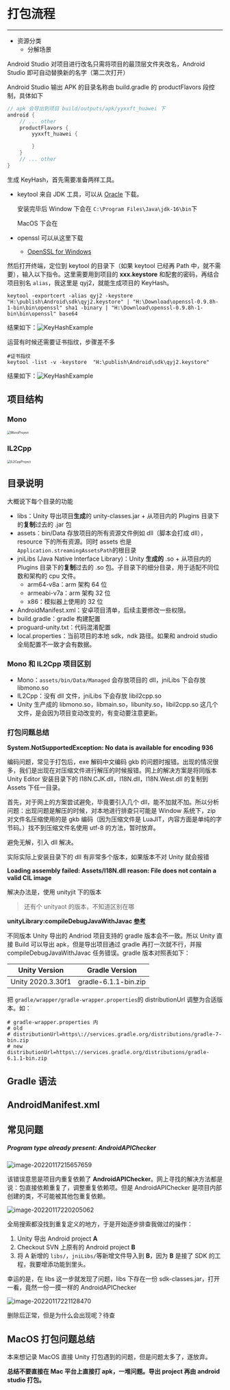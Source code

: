 # 打包流程

---

* 资源分类
  * 分解场景 



Android Studio 对项目进行改名只需将项目的最顶层文件夹改名，Android Studio 即可自动替换新的名字（第二次打开）

Android Studio 输出 APK 的目录名称由 build.gradle 的 productFlavors 段控制，具体如下

``` gradle
// apk 会导出到项目 build/outputs/apk/yyxxft_huawei 下
android {
	// ... other
    productFlavors {
    	yyxxft_huawei {

		}
	}
	// ... other
}
```





生成 KeyHash，首先需要准备两样工具。

* keytool 来自 JDK 工具，可以从  [Oracle](https://www.oracle.com/java/technologies/javase-downloads.html) 下载。

  安装完毕后 Window 下会在 `C:\Program Files\Java\jdk-16\bin`下

  MacOS 下会在 

* openssl 可以从这里下载

  *  [OpenSSL for Windows](http://gnuwin32.sourceforge.net/packages/openssl.htm)

然后打开终端，定位到 keytool 的目录下（如果 keytool 已经再 Path 中，就不需要），输入以下指令。这里需要用到项目的 **xxx.keystore** 和配套的密码，再结合项目别名 `alias`，我这里是 qyj2，就能生成项目的 KeyHash。

``` shell
keytool -exportcert -alias qyj2 -keystore "H:\publish\Android\sdk\qyj2.keystore" | "H:\Download\openssl-0.9.8h-1-bin\bin\openssl" sha1 -binary | "H:\Download\openssl-0.9.8h-1-bin\bin\openssl" base64
```

结果如下：![KeyHashExample](img/KeyHashExample.png)



运营有时候还需要证书指纹，步骤差不多

``` shell
#证书指纹
keytool -list -v -keystore  "H:\publish\Android\sdk\qyj2.keystore"
```

结果如下：![KeyHashExample](https://cdn.jsdelivr.net/gh/Newbility523/PicBed/imgs/FingerPrint.png)

## 项目结构

### Mono

<img src="https://cdn.jsdelivr.net/gh/Newbility523/PicBed/imgs/MonoProject.png" alt="MonoProject" style="zoom:50%;" />

### IL2Cpp

<img src="https://cdn.jsdelivr.net/gh/Newbility523/PicBed/imgs/IL2CppProject.png" alt="IL2CppProject" style="zoom: 50%;" />

## 目录说明

大概说下每个目录的功能

* libs：Unity 导出项目**生成**的 unity-classes.jar + 从项目内的 Plugins 目录下的**复制**过去的 .jar 包
* assets：bin/Data 存放项目的所有资源文件例如 dll（脚本会打成 dll），resource 下的所有资源。同时 assets 也是`Application.streamingAssetsPath`的根目录
* jniLibs (Java Native Interface Library)：Unity **生成的** .so + 从项目内的 Plugins 目录下的**复制**过去的 .so 包。子目录下的细分目录，用于适配不同位数和架构的 cpu 文件。
  * arm64-v8a：arm 架构 64 位
  * armeabi-v7a：arm 架构 32 位
  * x86：模拟器上使用的 32 位
* AndroidManifest.xml：安卓项目清单，后续主要修改一些权限。
* build.gradle：gradle 构建配置
* proguard-unity.txt：代码混淆配置
* local.properties：当前项目的本地 sdk，ndk 路径。如果和 android studio 全局配置不一致才会有数据。



### Mono 和 IL2Cpp 项目区别

* Mono：`assets/bin/Data/Managed` 会存放项目的 dll，jniLibs 下会存放 libmono.so
* IL2Cpp：没有 dll 文件，jniLibs 下会存放 libil2cpp.so
* Unity 生产成的 libmono.so，libmain.so，libunity.so，libil2cpp.so 这几个文件，是会因为项目变动改变的，有变动要注意更新。



### 打包问题总结

**System.NotSupportedException: No data is available for encoding 936**

编码问题，常见于打包后，exe 解码中文编码 gkb 的问题时报错。出现的情况很多，我们是出现在对压缩文件进行解压的时候报错。网上的解决方案是将同版本 Unity Editor 安装目录下的 I18N.CJK.dll，I18N.dll，I18N.West.dll 的复制到 Assets 下任一目录。

首先，对于网上的方案尝试避免，毕竟要引入几个 dll，能不加就不加。所以分析问题：出现问题是解压的时候，对本地进行排查只可能是 Window 系统下，zip 对文件名压缩使用的是 gkb 编码（因为压缩文件是 LuaJIT，内容方面是单纯的字节码。）找不到压缩文件名使用 utf-8 的方法，暂时放弃。

避免无解，引入 dll 解决。

实际实际上安装目录下的 dll 有非常多个版本，如果版本不对 Unity 就会报错

**Loading assembly failed: Assets/I18N.dll reason: File does not contain a valid CIL image**

解决办法是，使用 unityjit 下的版本

> 还有个 unityaot 的版本，不知道区别在哪



**unityLibrary:compileDebugJavaWithJavac [参考](https://stackoverflow.com/questions/67606085/unitylibrarycompiledebugjavawithjavac)**

不同版本 Unity 导出的 Andriod 项目支持的 gradle 版本会不一致。所以 Unity 直接 Build 可以导出 apk，但是导出项目通过 gradle 再打一次就不行，并报 compileDebugJavaWithJavac 任务错误。gradle 版本对照表如下：

|   Unity Version   |    Gradle Version    |
| :---------------: | :------------------: |
| Unity 2020.3.30f1 | gradle-6.1.1-bin.zip |

把 ```gradle/wrapper/gradle-wrapper.properties```的 distributionUrl 调整为合适版本。如：

```
# gradle-wrapper.properties 内
# old
# distributionUrl=https\://services.gradle.org/distributions/gradle-7-bin.zip
# new
distributionUrl=https\://services.gradle.org/distributions/gradle-6.1.1-bin.zip
```



## Gradle 语法

## AndroidManifest.xml

## 常见问题

##### Program type already present: AndroidAPIChecker

![image-20220117215657659](https://cdn.jsdelivr.net/gh/Newbility523/PicBed/imgs/image-20220117215657659.png)

该错误意思是项目内重复依赖了 **AndroidAPIChecker**。网上寻找的解决方法都是说：包直接依赖重复了，调整重复依赖项。但是 AndroidAPIChecker 是项目内部创建的类，不可能被其他包重复依赖。

![image-20220117220205062](https://cdn.jsdelivr.net/gh/Newbility523/PicBed/imgs/image-20220117220205062.png)

全局搜索都没找到重复定义的地方，于是开始逐步排查我做过的操作：

1. Unity 导出 Android project **A**
2. Checkout SVN 上原有的 Android project **B**
3. 将 A 新增的 `libs/`，`jniLibs/`等新增文件导入到 **B**，因为 **B** 是接了 SDK 的工程，我要增添功能到里头。

幸运的是，在 libs 这一步就发现了问题，libs 下存在一份 sdk-classes.jar，打开一看，竟然一份一摸一样的 AndroidAPIChecker

![image-20220117221128470](https://cdn.jsdelivr.net/gh/Newbility523/PicBed/imgs/image-20220117221128470.png)

删除后正常，但是为什么会出现呢？待查





## MacOS 打包问题总结

本来想记录 MacOS 直接 Unity 打包遇到的问题，但是问题太多了，遂放弃。

**总结不要直接在 Mac 平台上直接打 apk，一堆问题。导出 project 再由 android studio 打包。**
